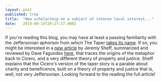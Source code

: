 ```yaml
---
layout: post 
published: true
title:  "New scholarship on a subject of intense local interest..." 
date:   2019-08-14T20:27:17.080Z 
---
```


If you're reading this blog, you may have at least a passing familiarity with the Jeffersonian aphorism from which The Taper [takes its name](http://thetaper.library.virginia.edu/2016/11/02/welcome-to-the-taper.html). If so, you might be interested in a [new article](https://papers.ssrn.com/sol3/papers.cfm?abstract_id=3332477) by Jeremy Sheff, summarized and reviewed by Dave Fagundes [here](https://ip.jotwell.com/a-classical-perspective-on-information-ownership/), that traces the origins of the metaphor back to Cicero, and a very different theory of property and justice. Sheff explains that the Cicero's version of the taper story is a parable about charity and beneficence, built on a theory of property and justice that is, well, not very Jeffersonian. Looking forward to the reading the full article!